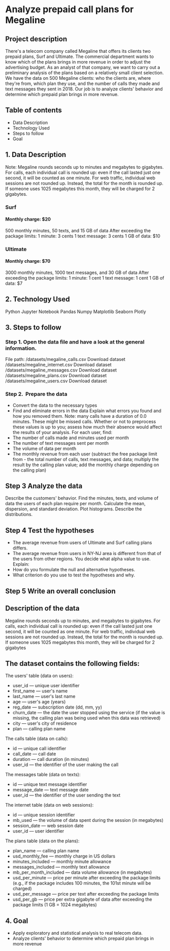 # Analyze prepaid call plans for Megaline
## Project description
There's a telecom company called Megaline that offers its clients two prepaid plans, Surf and Ultimate. The commercial department wants to know which of the plans brings in more revenue in order to adjust the advertising budget.
As an analyst of that company, we want to carry out a preliminary analysis of the plans based on a relatively small client selection. We have the data on 500 Megaline clients: who the clients are, where they're from, which plan they use, and the number of calls they made and text messages they sent in 2018. Our job is to analyze clients' behavior and determine which prepaid plan brings in more revenue.

## Table of contents
- Data Description
- Technology Used
- Steps to follow 
- Goal

## 1. Data Description
Note: Megaline rounds seconds up to minutes and megabytes to gigabytes. For calls, each individual call is rounded up: even if the call lasted just one second, it will be counted as one minute. For web traffic, individual web sessions are not rounded up. Instead, the total for the month is rounded up. If someone uses 1025 megabytes this month, they will be charged for 2 gigabytes.
### Surf
#### Monthly charge: $20
500 monthly minutes, 50 texts, and 15 GB of data
After exceeding the package limits:
1 minute: 3 cents
1 text message: 3 cents
1 GB of data: $10

### Ultimate

#### Monthly charge: $70
3000 monthly minutes, 1000 text messages, and 30 GB of data
After exceeding the package limits:
1 minute: 1 cent
1 text message: 1 cent
1 GB of data: $7

## 2. Technology Used
Python
Jupyter Notebook
Pandas
Numpy
Matplotlib
Seaborn
Plotly

## 3. Steps to follow
### Step 1. Open the data file and have a look at the general information.
File path:
/datasets/megaline_calls.csv Download dataset
/datasets/megaline_internet.csv Download dataset
/datasets/megaline_messages.csv Download dataset
/datasets/megaline_plans.csv Download dataset
/datasets/megaline_users.csv Download dataset

### Step 2.  Prepare the data
- Convert the data to the necessary types
- Find and eliminate errors in the data
Explain what errors you found and how you removed them. Note: many calls have a duration of 0.0 minutes. These might be missed calls. Whether or not to preprocess these values is up to you; assess how much their absence would affect the results of your analysis.
For each user, find:
 - The number of calls made and minutes used per month
 - The number of text messages sent per month
 - The volume of data per month
 - The monthly revenue from each user (subtract the free package limit from - the total number of calls, text messages, and data; multiply the result by the calling plan value; add the monthly charge depending on the calling plan)

## Step 3 Analyze the data
Describe the customers' behavior. Find the minutes, texts, and volume of data the users of each plan require per month. Calculate the mean, dispersion, and standard deviation. Plot histograms. Describe the distributions.

## Step 4 Test the hypotheses
- The average revenue from users of Ultimate and Surf calling plans differs.
- The average revenue from users in NY-NJ area is different from that of the users from other regions.
You decide what alpha value to use.
Explain:
- How do you formulate the null and alternative hypotheses.
- What criterion do you use to test the hypotheses and why.

## Step 5 Write an overall conclusion 

## Description of the data 
Megaline rounds seconds up to minutes, and megabytes to gigabytes. For calls, each individual call is rounded up: even if the call lasted just one second, it will be counted as one minute. For web traffic, individual web sessions are not rounded up. Instead, the total for the month is rounded up. If someone uses 1025 megabytes this month, they will be charged for 2 gigabytes

## The dataset contains the following fields:

The users' table (data on users):

- user_id — unique user identifier
- first_name — user's name
- last_name — user's last name
- age — user's age (years)
- reg_date — subscription date (dd, mm, yy)
- churn_date — the date the user stopped using the service (if the value is missing, the calling plan was being used when this data was retrieved)
- city — user's city of residence
- plan — calling plan name

The calls table (data on calls):

- id — unique call identifier
- call_date — call date
- duration — call duration (in minutes)
- user_id — the identifier of the user making the call


The messages table (data on texts):

- id — unique text message identifier
- message_date — text message date
- user_id — the identifier of the user sending the text


The internet table (data on web sessions):

- id — unique session identifier
- mb_used — the volume of data spent during the session (in megabytes)
- session_date — web session date
- user_id — user identifier


The plans table (data on the plans):

- plan_name — calling plan name
- usd_monthly_fee — monthly charge in US dollars
- minutes_included — monthly minute allowance
- messages_included — monthly text allowance
- mb_per_month_included — data volume allowance (in megabytes)
- usd_per_minute — price per minute after exceeding the package limits (e.g., if the package includes 100 minutes, the 101st minute will be charged)
- usd_per_message — price per text after exceeding the package limits
- usd_per_gb — price per extra gigabyte of data after exceeding the package limits (1 GB = 1024 megabytes)

## 4. Goal
- Apply exploratory and statistical analysis to real telecom data.
- Analyze clients' behavior to determine which prepaid plan brings in more revenue


